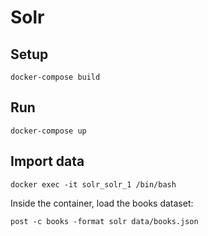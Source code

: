 # Solr

## Setup

```
docker-compose build
```

## Run

```
docker-compose up
```

## Import data

```
docker exec -it solr_solr_1 /bin/bash
```

Inside the container, load the books dataset:

```
post -c books -format solr data/books.json
```